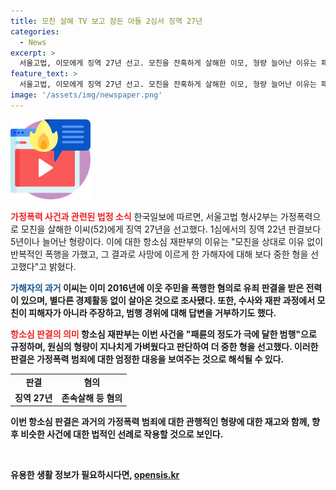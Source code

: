 ```yaml
---
title: 모친 살해 TV 보고 잠든 아들 2심서 징역 27년
categories:
  - News
excerpt: >
  서울고법, 이모에게 징역 27년 선고. 모친을 잔혹하게 살해한 이모, 형량 늘어난 이유는 패륜의 정도가 극에 달해 1심 형이 부당하다고 판단. 2019년 모친을 밀쳐넘어뜨려 폭행한 후 숨지게 한 혐의로 재판에 넘겨졌으며, 숨진 모친은 갈비뼈 21개가 부러진 상태였다. 재판과정에서 이씨는 피해자가 아니라 주장하고, 범행 경위에 대한 답변을 거부했다.
feature_text: >
  서울고법, 이모에게 징역 27년 선고. 모친을 잔혹하게 살해한 이모, 형량 늘어난 이유는 패륜의 정도가 극에 달해 1심 형이 부당하다고 판단. 2019년 모친을 밀쳐넘어뜨려 폭행한 후 숨지게 한 혐의로 재판에 넘겨졌으며, 숨진 모친은 갈비뼈 21개가 부러진 상태였다. 재판과정에서 이씨는 피해자가 아니라 주장하고, 범행 경위에 대한 답변을 거부했다.
image: '/assets/img/newspaper.png'
---
```


<p><img src="/assets/img/news.png" alt="rentncar 속보" /></p>

<p><b><span style="color: #ee2323;">가정폭력 사건과 관련된 법정 소식</span></b>
한국일보에 따르면, 서울고법 형사2부는 가정폭력으로 모친을 살해한 이씨(52)에게 징역 27년을 선고했다. 1심에서의 징역 22년 판결보다 5년이나 늘어난 형량이다. 이에 대한 항소심 재판부의 이유는 "모친을 상대로 이유 없이 반복적인 폭행을 가했고, 그 결과로 사망에 이르게 한 가해자에 대해 보다 중한 형을 선고했다"고 밝혔다.</p>

<p><b><span style="color: #1a5490;">가해자의 과거</span><b>
이씨는 이미 2016년에 이웃 주민을 폭행한 혐의로 유죄 판결을 받은 전력이 있으며, 별다른 경제활동 없이 살아온 것으로 조사됐다. 또한, 수사와 재판 과정에서 모친이 피해자가 아니라 주장하고, 범행 경위에 대해 답변을 거부하기도 했다.</p>

<p><b><span style="color: #ee2323;">항소심 판결의 의미</span></b>
항소심 재판부는 이번 사건을 "패륜의 정도가 극에 달한 범행"으로 규정하며, 원심의 형량이 지나치게 가벼웠다고 판단하여 더 중한 형을 선고했다. 이러한 판결은 가정폭력 범죄에 대한 엄정한 대응을 보여주는 것으로 해석될 수 있다.</p>

<table>
  <tr>
    <td style="text-align: center; height: 17px;"><b>판결</b></td>
    <td style="text-align: center; height: 17px;"><b>혐의</b></td>
  </tr>
  <tr>
    <td style="text-align: center; height: 17px;">징역 27년</td>
    <td style="text-align: center; height: 17px;">존속살해 등 혐의</td>
  </tr>
</table>

<p>이번 항소심 판결은 과거의 가정폭력 범죄에 대한 관행적인 형량에 대한 재고와 함께, 향후 비슷한 사건에 대한 법적인 선례로 작용할 것으로 보인다.</p>

<p data-ke-size="size16">&nbsp;</p>
유용한 생활 정보가 필요하시다면, <a href="https://opensis.kr" rel="dofollow">opensis.kr</a>



